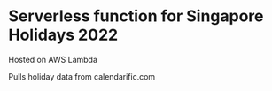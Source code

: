 # Serverless function for Singapore Holidays 2022

Hosted on AWS Lambda

Pulls holiday data from calendarific.com

